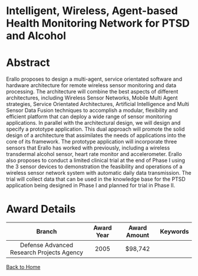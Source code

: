 
Intelligent, Wireless, Agent-based Health Monitoring Network for PTSD and Alcohol
=================================================================================

# Abstract


Erallo proposes to design a multi-agent, service orientated software and hardware architecture for remote wireless sensor monitoring and data processing. The architecture will combine the best aspects of different architectures, including Wireless Sensor Networks, Mobile Multi Agent strategies, Service Orientated Architectures, Artificial Intelligence and Multi Sensor Data Fusion techniques to accomplish a modular, flexibility and efficient platform that can deploy a wide range of sensor monitoring applications.   In parallel with the architectural design, we will design and specify a prototype application.  This dual approach will promote the solid design of a architecture that assimilates the needs of applications into the core of its framework.  The prototype application will incorporate three sensors that Erallo has worked with previously, including a wireless transdermal alcohol sensor, heart rate monitor and accelerometer. Erallo also proposes to conduct a limited clinical trial at the end of Phase I using the 3 sensor devices to demonstration the feasibility and operations of a wireless sensor network system with automatic daily data transmission. The trial will collect data that can be used in the knowledge base for the PTSD application being designed in Phase I and planned for trial in Phase II.  

# Award Details

|Branch|Award Year|Award Amount|Keywords|
| :---: | :---: | :---: | :---: |
|Defense Advanced Research Projects Agency|2005|$98,742||
  
  


[Back to Home](https://github.com/chrischow/dod_sbir_awards/JT/#82)